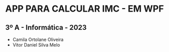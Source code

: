 # APP PARA CALCULAR IMC - EM WPF

## 3º A - Informática - 2023

- Camila Ortolane Oliveira
- Vitor Daniel Silva Melo
